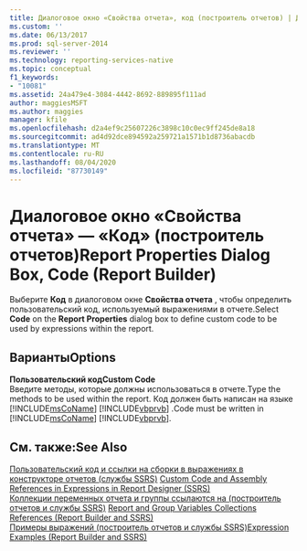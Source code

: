 ```yaml
---
title: Диалоговое окно «Свойства отчета», код (построитель отчетов) | Документация Майкрософт
ms.custom: ''
ms.date: 06/13/2017
ms.prod: sql-server-2014
ms.reviewer: ''
ms.technology: reporting-services-native
ms.topic: conceptual
f1_keywords:
- "10081"
ms.assetid: 24a479e4-3084-4442-8692-889895f111ad
author: maggiesMSFT
ms.author: maggies
manager: kfile
ms.openlocfilehash: d2a4ef9c25607226c3898c10c0ec9ff245de8a18
ms.sourcegitcommit: ad4d92dce894592a259721a1571b1d8736abacdb
ms.translationtype: MT
ms.contentlocale: ru-RU
ms.lasthandoff: 08/04/2020
ms.locfileid: "87730149"
---
```

# <a name="report-properties-dialog-box-code-report-builder"></a><span data-ttu-id="ac7fc-102">Диалоговое окно «Свойства отчета» — «Код» (построитель отчетов)</span><span class="sxs-lookup"><span data-stu-id="ac7fc-102">Report Properties Dialog Box, Code (Report Builder)</span></span>
  <span data-ttu-id="ac7fc-103">Выберите **Код** в диалоговом окне **Свойства отчета** , чтобы определить пользовательский код, используемый выражениями в отчете.</span><span class="sxs-lookup"><span data-stu-id="ac7fc-103">Select **Code** on the **Report Properties** dialog box to define custom code to be used by expressions within the report.</span></span>  
  
## <a name="options"></a><span data-ttu-id="ac7fc-104">Варианты</span><span class="sxs-lookup"><span data-stu-id="ac7fc-104">Options</span></span>  
 <span data-ttu-id="ac7fc-105">**Пользовательский код**</span><span class="sxs-lookup"><span data-stu-id="ac7fc-105">**Custom Code**</span></span>  
 <span data-ttu-id="ac7fc-106">Введите методы, которые должны использоваться в отчете.</span><span class="sxs-lookup"><span data-stu-id="ac7fc-106">Type the methods to be used within the report.</span></span> <span data-ttu-id="ac7fc-107">Код должен быть написан на языке [!INCLUDE[msCoName](../includes/msconame-md.md)] [!INCLUDE[vbprvb](../includes/vbprvb-md.md)] .</span><span class="sxs-lookup"><span data-stu-id="ac7fc-107">Code must be written in [!INCLUDE[msCoName](../includes/msconame-md.md)] [!INCLUDE[vbprvb](../includes/vbprvb-md.md)].</span></span>  
  
## <a name="see-also"></a><span data-ttu-id="ac7fc-108">См. также:</span><span class="sxs-lookup"><span data-stu-id="ac7fc-108">See Also</span></span>  
 <span data-ttu-id="ac7fc-109">[Пользовательский код и ссылки на сборки в выражениях в конструкторе отчетов (службы SSRS)](report-design/custom-code-and-assembly-references-in-expressions-in-report-designer-ssrs.md) </span><span class="sxs-lookup"><span data-stu-id="ac7fc-109">[Custom Code and Assembly References in Expressions in Report Designer &#40;SSRS&#41;](report-design/custom-code-and-assembly-references-in-expressions-in-report-designer-ssrs.md) </span></span>  
 <span data-ttu-id="ac7fc-110">[Коллекции переменных отчета и группы ссылаются на &#40;построитель отчетов и службы SSRS&#41;](report-design/built-in-collections-report-and-group-variables-references-report-builder.md) </span><span class="sxs-lookup"><span data-stu-id="ac7fc-110">[Report and Group Variables Collections References &#40;Report Builder and SSRS&#41;](report-design/built-in-collections-report-and-group-variables-references-report-builder.md) </span></span>  
 [<span data-ttu-id="ac7fc-111">Примеры выражений (построитель отчетов и службы SSRS)</span><span class="sxs-lookup"><span data-stu-id="ac7fc-111">Expression Examples &#40;Report Builder and SSRS&#41;</span></span>](report-design/expression-examples-report-builder-and-ssrs.md)  
  
  
